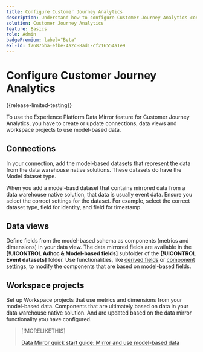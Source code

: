 ```yaml
---
title: Configure Customer Journey Analytics
description: Understand how to configure Customer Journey Analytics connections, data views, and projects for Experience Platform Data Mirror for Customer Journey Analytics
solution: Customer Journey Analytics
feature: Basics
role: Admin
badgePremium: label="Beta"
exl-id: f7687bba-efbe-4a2c-8ad1-cf216554a1e9
---
```

# Configure Customer Journey Analytics

{{release-limited-testing}}

To use the Experience Platform Data Mirror feature for Customer Journey Analytics, you have to create or update connections, data views and workspace projects to use model-based data.

## Connections

In your connection, add the model-based datasets that represent the data from the data warehouse native solutions. These datasets do have the Model dataset type.

When you add a model-basd dataset that contains mirrored data from a data warehouse native solution, that data is usually event data. Ensure you select the correct settings for the dataset. For example, select the correct dataset type, field for identity, and field for timestamp.


## Data views

Define fields from the model-based schema as components (metrics and dimensions) in your data view. The data mirrored fields are available in the **[!UICONTROL Adhoc & Model-based fields]** subfolder of the **[!UICONTROL Event datasets]** folder. Use functionalities, like [derived fields](/help/data-views/derived-fields/derived-fields.md) or [component settings](/help/data-views/component-settings/overview.md), to modify the components that are based on model-based fields.


## Workspace projects

Set up Workspace projects that use metrics and dimensions from your model-based data. Components that are ultimately based on data in your data warehouse native solution. And are updated based on the data mirror functionality you have configured.

>[!MORELIKETHIS]
>
>[Data Mirror quick start guide: Mirror and use model-based data](model-based.md)
>
